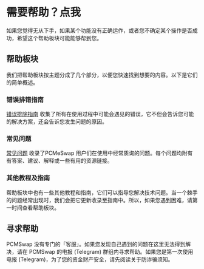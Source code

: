 # 需要帮助？点我



如果您觉得无从下手，如果某个功能没有正确运作，或者您不确定某个操作是否成功，希望这个帮助板块可能能够帮到您。

## 帮助板块

我们把帮助板块按主题分成了几个部分，以便您快速找到想要的内容。以下是它们的简单概述。

### 错误排错指南

​[错误排除指南](https://docs.pancakeswap.finance/help/troubleshooting) 收集了所有在使用过程中可能会遇见的错误，它不但会告诉您可能的解决方案，还会告诉您发生问题的原因。

### 常见问题

​[常见问题](https://docs.pancakeswap.finance/help/faq) 收录了PCMeSwap 用户们在使用中经常质询的问题。每个问题均附有有答案、建议、解释或一些有用的资源链接。

### 其他教程及指南

帮助板块中也有一些其他教程和指南，它们可以指导您解决技术问题。当一个棘手的问题经常出现时，我们会把它更新收录至指南中。所以，如果您遇到困难，请第一时间查看帮助板块。

## 寻求帮助

PCMSwap 没有专门的「客服」。如果您发现自己遇到的问题在这里无法得到解决，请在 PCMSwap 的电报 (Telegram) 群组内寻求帮助。如果您是第一次使用电报 (Telegram)，为了您的资金财产安全，请先阅读关于防诈骗须知。
